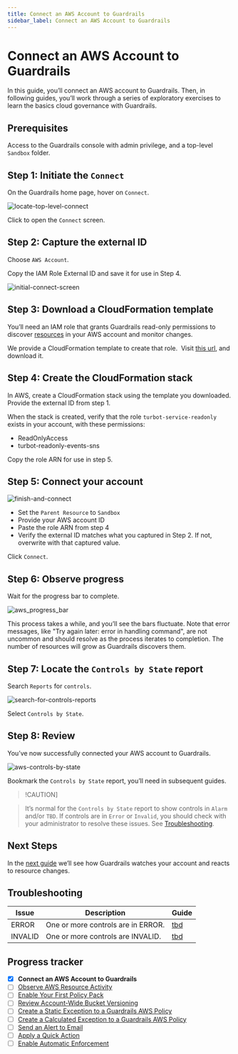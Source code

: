 ```yaml
---
title: Connect an AWS Account to Guardrails
sidebar_label: Connect an AWS Account to Guardrails
---
```



# Connect an AWS Account to Guardrails

In this guide, you’ll connect an AWS account to Guardrails. Then, in following guides, you’ll work through a series of exploratory exercises to learn the basics cloud governance with Guardrails.

## Prerequisites

Access to the Guardrails console with admin privilege, and a top-level `Sandbox` folder.

## Step 1: Initiate the `Connect`

  
On the Guardrails home page, hover on `Connect`.  
<p><img alt="locate-top-level-connect" src="/images/docs/guardrails/getting-started/getting-started-aws/connect-an-account/locate-top-level-connect.png"/></p>

Click to open the `Connect` screen.

## Step 2: Capture the external ID

Choose `AWS Account`.

Copy the IAM Role External ID and save it for use in Step 4.  
<p><img alt="initial-connect-screen" src="/images/docs/guardrails/getting-started/getting-started-aws/connect-an-account/initial-connect-screen.png"/></p>

## Step 3: Download a CloudFormation template

You’ll need an IAM role that grants Guardrails read-only permissions to discover [resources](/guardrails/docs/reference/glossary#resource) in your AWS account and monitor changes. 

  
We provide a CloudFormation template to create that role.  Visit [this url](tbd), and download it.

## Step 4: Create the CloudFormation stack

In AWS, create a CloudFormation stack using the template you downloaded. Provide the external ID from step 1.  
  
When the stack is created, verify that the role `turbot-service-readonly` exists in your account, with these permissions:  
  
- ReadOnlyAccess  
- turbot-readonly-events-sns  
  
Copy the role ARN for use in step 5.

## Step 5: Connect your account
<p><img alt="finish-and-connect" src="/images/docs/guardrails/getting-started/getting-started-aws/connect-an-account/finish-and-connect.png"/></p>

* Set the `Parent Resource` to `Sandbox`
* Provide your AWS account ID
* Paste the role ARN from step 4
* Verify the external ID matches what you captured in Step 2. If not, overwrite with that captured value.

Click `Connect`.

## Step 6: Observe progress

Wait for the progress bar to complete.
<p><img alt="aws_progress_bar" src="/images/docs/guardrails/getting-started/getting-started-aws/connect-an-account/aws-progress-bar.png"/></p>

This process takes a while, and you’ll see the bars fluctuate. Note that error messages, like "Try again later: error in handling command", are not uncommon and should resolve as the process iterates to completion. The number of resources will grow as Guardrails discovers them.  


## Step 7: Locate the `Controls by State` report

Search `Reports` for `controls`.  
<p><img alt="search-for-controls-reports" src="/images/docs/guardrails/getting-started/getting-started-aws/connect-an-account/search-for-controls-reports.png"/></p>

Select `Controls by State`.

## Step 8: Review

You’ve now successfully connected your AWS account to Guardrails.
<p><img alt="aws-controls-by-state" src="/images/docs/guardrails/getting-started/getting-started-aws/connect-an-account/aws-controls-by-state.png"/></p>

Bookmark the `Controls by State` report, you’ll need in subsequent guides.

> !CAUTION]

> It’s normal for the `Controls by State` report to show controls in `Alarm` and/or `TBD`. If controls are in `Error` or `Invalid`, you should check with your administrator to resolve these issues. See [Troubleshooting](#troubleshooting).

## Next Steps

In the [next guide](/guardrails/docs/getting-started/getting-started-aws/observe-aws-activity) we’ll see how Guardrails watches your account and reacts to resource changes.

## Troubleshooting

| Issue | Description | Guide |
|--|--|--|
| ERROR | One or more controls are in ERROR. | [tbd]() |
| INVALID | One or more controls are INVALID. | [tbd]() |

  



## Progress tracker

- [x] **Connect an AWS Account to Guardrails**
- [ ] [Observe AWS Resource Activity](path)
- [ ] [Enable Your First Policy Pack](path)
- [ ] [Review Account-Wide Bucket Versioning](path)
- [ ] [Create a Static Exception to a Guardrails AWS Policy](path)
- [ ] [Create a Calculated Exception to a Guardrails AWS Policy](path)
- [ ] [Send an Alert to Email](path)
- [ ] [Apply a Quick Action](path)
- [ ] [Enable Automatic Enforcement](path)
